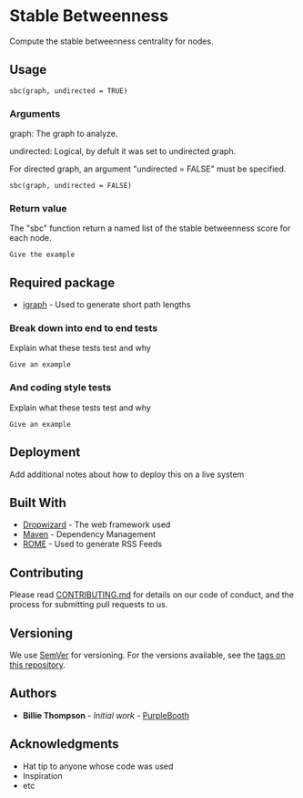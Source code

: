 # Stable Betweenness

Compute the stable betweenness centrality for nodes.

## Usage
```
sbc(graph, undirected = TRUE)
```
### Arguments

graph: The graph to analyze.

undirected:  Logical, by defult it was set to undirected graph.

For directed graph, an argument "undirected = FALSE" must be specified.
```
sbc(graph, undirected = FALSE)
```


### Return value

The "sbc" function return a named list of the stable betweenness score for each node.

```
Give the example
```

## Required package

* [igraph](https://igraph.org/r/) - Used to generate short path lengths

### Break down into end to end tests

Explain what these tests test and why

```
Give an example
```

### And coding style tests

Explain what these tests test and why

```
Give an example
```

## Deployment

Add additional notes about how to deploy this on a live system

## Built With

* [Dropwizard](http://www.dropwizard.io/1.0.2/docs/) - The web framework used
* [Maven](https://maven.apache.org/) - Dependency Management
* [ROME](https://rometools.github.io/rome/) - Used to generate RSS Feeds

## Contributing

Please read [CONTRIBUTING.md](https://gist.github.com/PurpleBooth/b24679402957c63ec426) for details on our code of conduct, and the process for submitting pull requests to us.

## Versioning

We use [SemVer](http://semver.org/) for versioning. For the versions available, see the [tags on this repository](https://github.com/your/project/tags). 

## Authors

* **Billie Thompson** - *Initial work* - [PurpleBooth](https://github.com/PurpleBooth)

## Acknowledgments

* Hat tip to anyone whose code was used
* Inspiration
* etc
